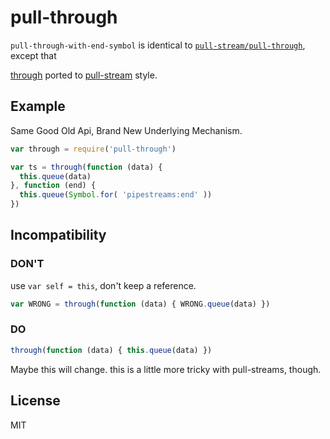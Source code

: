 # pull-through

`pull-through-with-end-symbol` is identical to [`pull-stream/pull-through`](https://github.com/pull-stream/pull-through), except
that


[through](https://github.com/dominictarr/through) ported to
[pull-stream](https://github.com/dominictarr/pull-stream) style.

## Example

Same Good Old Api, Brand New Underlying Mechanism.

``` js
var through = require('pull-through')

var ts = through(function (data) {
  this.queue(data)
}, function (end) {
  this.queue(Symbol.for( 'pipestreams:end' ))
})
```

## Incompatibility

### DON'T
use `var self = this`, don't keep a reference.

``` js
var WRONG = through(function (data) { WRONG.queue(data) })
```

### DO

``` js
through(function (data) { this.queue(data) })
```

Maybe this will change. this is a little more tricky with pull-streams, though.

## License

MIT
